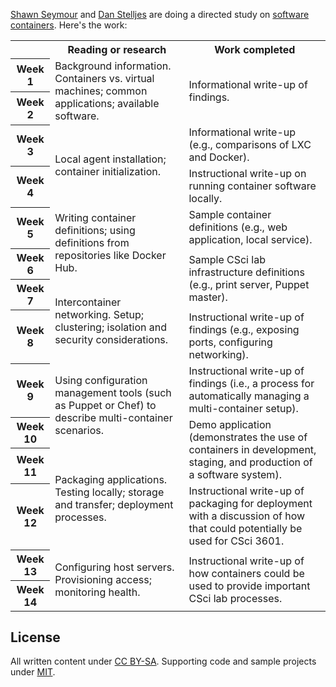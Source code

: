 [Shawn Seymour][shawn] and [Dan Stelljes][dan] are doing a directed study on [software containers][containers]. Here's the work:

<table>
  <tr>
    <th></th>
    <th>Reading or research</th>
    <th>Work completed</th>
  </tr>

  <tr>
    <th>Week 1</th>
    <td rowspan="2">
      Background information. Containers vs. virtual machines; common applications; available software.
    </td>
    <td rowspan="2">
      Informational write-up of findings.
    </td>
  </tr>

  <tr>
    <th>Week 2</th>
  </tr>

  <tr>
    <th>Week 3</th>
    <td rowspan="2">
      Local agent installation; container initialization.
    </td>
    <td>
      Informational write-up (e.g., comparisons of LXC and Docker).
    </td>
  </tr>

  <tr>
    <th>Week 4</th>
    <td>
      Instructional write-up on running container software locally.
    </td>
  </tr>

  <tr>
    <th>Week 5</th>
    <td rowspan="2">
      Writing container definitions; using definitions from repositories like Docker Hub.
    </td>
    <td>
      Sample container definitions (e.g., web application, local service).
    </td>
  </tr>

  <tr>
    <th>Week 6</th>
    <td rowspan="2">
      Sample CSci lab infrastructure definitions (e.g., print server, Puppet master).
    </td>
  </tr>

  <tr>
    <th>Week 7</th>
    <td rowspan="2">
      Intercontainer networking. Setup; clustering; isolation and security considerations.
    </td>
  </tr>

  <tr>
    <th>Week 8</th>
    <td>
      Instructional write-up of findings (e.g., exposing ports, configuring networking).
    </td>
  </tr>

  <tr>
    <th>Week 9</th>
    <td rowspan="2">
      Using configuration management tools (such as Puppet or Chef) to describe multi-container scenarios.
    </td>
    <td>
      Instructional write-up of findings (i.e., a process for automatically managing a multi-container setup).
    </td>
  </tr>

  <tr>
    <th>Week 10</th>
    <td rowspan="2">
      Demo application (demonstrates the use of containers in development, staging, and production of a software system).
    </td>
  </tr>

  <tr>
    <th>Week 11</th>
    <td rowspan="2">
      Packaging applications. Testing locally; storage and transfer; deployment processes.
    </td>
  </tr>

  <tr>
    <th>Week 12</th>
    <td>
      Instructional write-up of packaging for deployment with a discussion of how that could potentially be used for CSci 3601.
    </td>
  </tr>

  <tr>
    <th>Week 13</th>
    <td rowspan="2">
      Configuring host servers. Provisioning access; monitoring health.
    </td>
    <td rowspan="2">
      Instructional write-up of how containers could be used to provide important CSci lab processes.
    </td>
  </tr>

  <tr>
    <th>Week 14</th>
  </tr>
</table>

## License

All written content under [CC BY-SA][cc]. Supporting code and sample projects under [MIT][mit].

[book-source]: https://github.com/dstelljes/container-project/tree/master/book
[cc]: https://creativecommons.org/licenses/by-sa/4.0/
[containers]: https://en.wikipedia.org/wiki/Operating-system-level_virtualization
[dan]: https://github.com/dstelljes
[mit]: https://opensource.org/licenses/MIT
[shawn]: https://github.com/devshawn

